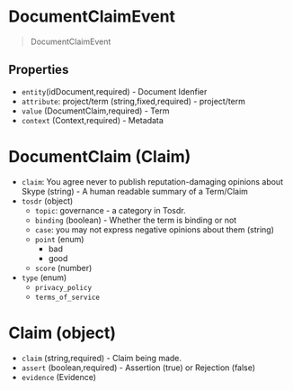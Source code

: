 # DocumentClaimEvent

> DocumentClaimEvent

## Properties

 - `entity`(idDocument,required) - Document Idenfier
 - `attribute`: project/term (string,fixed,required) - project/term
 - `value` (DocumentClaim,required) - Term
 - `context` (Context,required) - Metadata

# DocumentClaim (Claim)

 - `claim`: You agree never to publish reputation-damaging opinions about Skype (string) - A human readable summary of a Term/Claim
 - `tosdr` (object)
   - `topic`: governance - a category in Tosdr.
   - `binding` (boolean) - Whether the term is binding or not
   - `case`: you may not express negative opinions about them (string)
   - `point` (enum)
     - bad
     - good
   - `score` (number)
 - `type` (enum)
   - `privacy_policy`
   - `terms_of_service`

# Claim (object)

- `claim` (string,required) - Claim being made.
- `assert` (boolean,required) - Assertion (true) or Rejection (false)
- `evidence` (Evidence)
